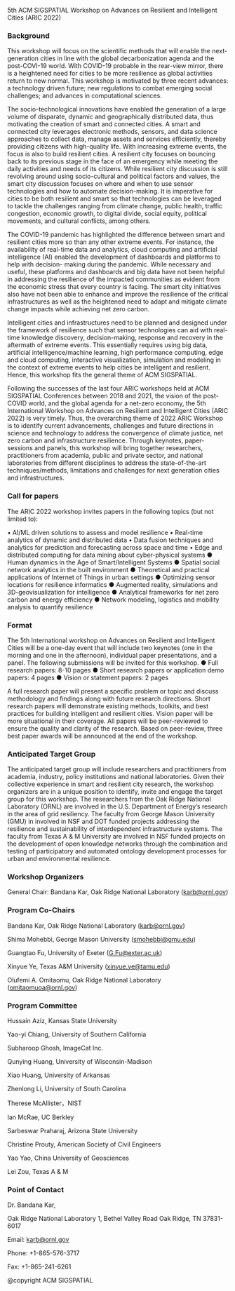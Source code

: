 5th ACM SIGSPATIAL Workshop on Advances on Resilient and Intelligent Cities (ARIC 2022)

### Background
This workshop will focus on the scientific methods that will enable the next-generation cities in line with
the global decarbonization agenda and the post-COVI-19 world. With COVID-19 probable in the rear-view
mirror, there is a heightened need for cities to be more resilience as global activities return to new normal.
This workshop is motivated by three recent advances: a technology driven future; new regulations to combat
emerging social challenges; and advances in computational sciences.


The socio-technological innovations have enabled the generation of a large volume of disparate, dynamic
and geographically distributed data, thus motivating the creation of smart and connected cities. A smart and
connected city leverages electronic methods, sensors, and data science approaches to collect data, manage
assets and services efficiently, thereby providing citizens with high-quality life. With increasing extreme
events, the focus is also to build resilient cities. A resilient city focuses on bouncing back to its previous
stage in the face of an emergency while meeting the daily activities and needs of its citizens. While resilient
city discussion is still revolving around using socio-cultural and political factors and values, the smart city
discussion focuses on where and when to use sensor technologies and how to automate decision-making. It
is imperative for cities to be both resilient and smart so that technologies can be leveraged to tackle the
challenges ranging from climate change, public health, traffic congestion, economic growth, to digital
divide, social equity, political movements, and cultural conflicts, among others.


The COVID-19 pandemic has highlighted the difference between smart and resilient cities more so than
any other extreme events. For instance, the availability of real-time data and analytics, cloud computing
and artificial intelligence (AI) enabled the development of dashboards and platforms to help with decision-
making during the pandemic. While necessary and useful, these platforms and dashboards and big data
have not been helpful in addressing the resilience of the impacted communities as evident from the
economic stress that every country is facing. The smart city initiatives also have not been able to enhance
and improve the resilience of the critical infrastructures as well as the heightened need to adapt and mitigate
climate change impacts while achieving net zero carbon.


Intelligent cities and infrastructures need to be planned and designed under the framework of resilience
such that sensor technologies can aid with real-time knowledge discovery, decision-making, response and
recovery in the aftermath of extreme events. This essentially requires using big data, artificial
intelligence/machine learning, high performance computing, edge and cloud computing, interactive
visualization, simulation and modeling in the context of extreme events to help cities be intelligent and
resilient. Hence, this workshop fits the general theme of ACM SIGSPATIAL.


Following the successes of the last four ARIC workshops held at ACM SIGSPATIAL Conferences between
2018 and 2021, the vision of the post-COVID world, and the global agenda for a net-zero economy, the 5th
International Workshop on Advances on Resilient and Intelligent Cities (ARIC 2022) is very timely. Thus,
the overarching theme of 2022 ARIC Workshop is to identify current advancements, challenges and future
directions in science and technology to address the convergence of climate justice, net zero carbon and
infrastructure resilience. Through keynotes, paper-sessions and panels, this workshop will bring together
researchers, practitioners from academia, public and private sector, and national laboratories from different
disciplines to address the state-of-the-art techniques/methods, limitations and challenges for next generation
cities and infrastructures.


### Call for papers
The ARIC 2022 workshop invites papers in the following topics (but not limited to):

• AI/ML driven solutions to assess and model resilience
• Real-time analytics of dynamic and distributed data
• Data fusion techniques and analytics for prediction and forecasting across space and time
• Edge and distributed computing for data mining about cyber-physical systems
● Human dynamics in the Age of Smart/Intelligent Systems
● Spatial social network analytics in the built environment
● Theoretical and practical applications of Internet of Things in urban settings
● Optimizing sensor locations for resilience informatics
● Augmented reality, simulations and 3D-geovisualization for intelligence
● Analytical frameworks for net zero carbon and energy efficiency
● Network modeling, logistics and mobility analysis to quantify resilience

### Format
The 5th International workshop on Advances on Resilient and Intelligent Cities will be a one-day event that
will include two keynotes (one in the morning and one in the afternoon), individual paper presentations,
and a panel. The following submissions will be invited for this workshop.
● Full research papers: 8-10 pages
● Short research papers or application demo papers: 4 pages
● Vision or statement papers: 2 pages

A full research paper will present a specific problem or topic and discuss methodology and findings along
with future research directions. Short research papers will demonstrate existing methods, toolkits, and best
practices for building intelligent and resilient cities. Vision paper will be more situational in their coverage.
All papers will be peer-reviewed to ensure the quality and clarity of the research. Based on peer-review,
three best paper awards will be announced at the end of the workshop.

### Anticipated Target Group
The anticipated target group will include researchers and practitioners from academia, industry, policy
institutions and national laboratories. Given their collective experience in smart and resilient city
research, the workshop organizers are in a unique position to identify, invite and engage the target group
for this workshop. The researchers from the Oak Ridge National Laboratory (ORNL) are involved in the
U.S. Department of Energy’s research in the area of grid resiliency. The faculty from George Mason
University (GMU) in involved in NSF and DOT funded projects addressing the resilience and
sustainability of interdependent infrastructure systems. The faculty from Texas A &amp; M University are
involved in NSF funded projects on the development of open knowledge networks through the
combination and testing of participatory and automated ontology development processes for urban and
environmental resilience.

### Workshop Organizers

General Chair: Bandana Kar, Oak Ridge National Laboratory (karb@ornl.gov)

### Program Co-Chairs

Bandana Kar, Oak Ridge National Laboratory (karb@ornl.gov)

Shima Mohebbi, George Mason University (smohebbi@gmu.edu)

Guangtao Fu, University of Exeter (G.Fu@exter.ac.uk)

Xinyue Ye, Texas A&M University (xinyue.ye@tamu.edu)

Olufemi A. Omitaomu, Oak Ridge National Laboratory (omitaomuoa@ornl.gov)

### Program Committee

Hussain	Aziz, Kansas State University 

Yao-yi Chiang, University of Southern California

Subharoop Ghosh, ImageCat Inc.

Qunying Huang, University of Wisconsin-Madison

Xiao Huang, University of Arkansas

Zhenlong Li, University of South Carolina

Therese McAllister，NIST

Ian McRae, UC Berkley

Sarbeswar Praharaj, Arizona State University

Christine Prouty, American Society of Civil Engineers

Yao Yao, China University of Geosciences

Lei Zou, Texas A & M

### Point of Contact
Dr. Bandana Kar,

Oak Ridge National Laboratory
1, Bethel Valley Road
Oak Ridge, TN 37831-6017

Email: karb@ornl.gov

Phone: +1-865-576-3717

Fax: +1-865-241-6261


@copyright ACM SIGSPATIAL